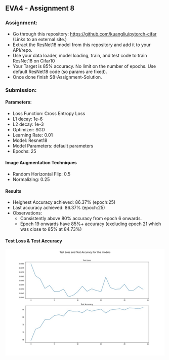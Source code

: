 
## EVA4 - Assignment 8

### Assignment: 

- Go through this repository: https://github.com/kuangliu/pytorch-cifar (Links to an external site.)
- Extract the ResNet18 model from this repository and add it to your API/repo. 
- Use your data loader, model loading, train, and test code to train ResNet18 on Cifar10
- Your Target is 85% accuracy. No limit on the number of epochs. Use default ResNet18 code (so params are fixed). 
- Once done finish S8-Assignment-Solution.

### Submission:

#### Parameters:

- Loss Function: Cross Entropy Loss
- L1 decay: 1e-6
- L2 decay: 1e-3
- Optimizer: SGD
- Learning Rate: 0.01
- Model: Resnet18
- Model Parameters: default parameters
- Epochs: 25

#### Image Augmentation Techniques
- Random Horizontal Flip: 0.5
- Normalizing: 0.25

#### Results
- Heighest Accuracy achieved: 86.37% (epoch:25)
- Last accuracy achieved: 86.37% (epoch:25)
- Observations:
  - Consistently above 80% accuracy from epoch 6 onwards.
  - Epoch 19 onwards have 85%+ accuracy (excluding epoch 21 which was close to 85% at 84.73%)

#### Test Loss & Test Accuracy
<img src="https://github.com/aswa09/EVA-4/blob/master/S8/acc_vs_loss.jpg">
